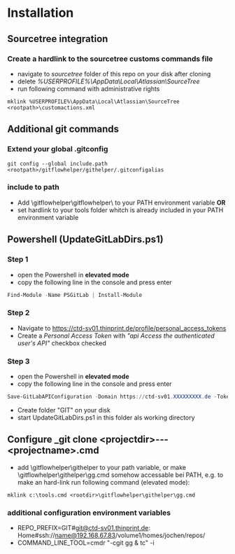 # Installation

## Sourcetree integration

### Create a hardlink to the sourcetree customs commands file
* navigate to *sourcetree* folder of this repo on your disk after cloning
* delete _%USERPROFILE%\AppData\Local\Atlassian\SourceTree_
* run following command with administrative rights
```
mklink %USERPROFILE%\AppData\Local\Atlassian\SourceTree  <rootpath>\customactions.xml
```
## Additional git commands

### Extend your global .gitconfig
```
git config --global include.path <rootpath>/gitflowhelper/githelper/.gitconfigalias
```

### include to path
* Add <rootpth>\gitflowhelper\gitflowhelper\ to your PATH environment variable **OR**
* set hardlink to your tools folder whitch is already included in your PATH environment variable

## Powershell (UpdateGitLabDirs.ps1) 

### Step 1
* open the Powershell in **elevated mode**
* copy the following line in the console and press enter

```powershell
Find-Module -Name PSGitLab | Install-Module
```

### Step 2
* Navigate to https://ctd-sv01.thinprint.de/profile/personal_access_tokens
* Create a *Personal Access Token* with _"api Access the authenticated user's API"_ checkbox checked

### Step 3
* open the Powershell in **elevated mode**
* copy the following line in the console and press enter

```powershell
Save-GitLabAPIConfiguration -Domain https://ctd-sv01.XXXXXXXXX.de -Token "<insert token here>"
```

* Create folder "GIT" on your disk
* start UpdateGitLabDirs.ps1 in this folder als working directory

## Configure _git clone  \<projectdir\>---\<projectname\>.cmd

* add <rootdir>\gitflowhelper\githelper to your path variable, or make <rootdir>\gitflowhelper\githelper\gg.cmd somehow accessable bei PATH, e.g. to make an hard-link run following command (elevated mode):

```make hardlink
mklink c:\tools.cmd <rootdir>\gitflowhelper\githelper\gg.cmd
```

### additional configuration environment variables

* REPO_PREFIX=GIT#git@ctd-sv01.thinprint.de: Home#ssh://name@192.168.67.83/volume1/homes/jochen/repos/
* COMMAND_LINE_TOOL=cmdr "-cgit gg & tc" -i
